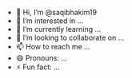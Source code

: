 - 👋 Hi, I’m @saqibhakim19
- 👀 I’m interested in ...
- 🌱 I’m currently learning ...
- 💞️ I’m looking to collaborate on ...
- 📫 How to reach me ...
- 😄 Pronouns: ...
- ⚡ Fun fact: ...

<!---
saqibhakim19/saqibhakim19 is a ✨ special ✨ repository because its `README.md` (this file) appears on your GitHub profile.
You can click the Preview link to take a look at your changes.

